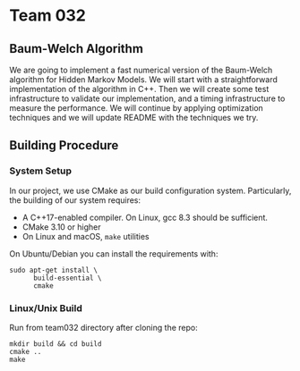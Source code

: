 # Team 032

## Baum-Welch Algorithm

We are going to implement a fast numerical version of the Baum-Welch algorithm for Hidden Markov Models.
We will start with a straightforward implementation of the algorithm in C++.
Then we will create some test infrastructure to validate our implementation, and a timing infrastructure to measure the performance.
We will continue by applying optimization techniques and we will update README with the techniques we try.


## Building Procedure
### System Setup
In our project, we use CMake as our build configuration system. Particularly, the building of our
system requires:

* A C++17-enabled compiler. On Linux, gcc 8.3 should be sufficient.
* CMake 3.10 or higher
* On Linux and macOS, `make` utilities

On Ubuntu/Debian you can install the requirements with:

```
sudo apt-get install \
	  build-essential \
	  cmake
```

### Linux/Unix Build
Run from team032 directory after cloning the repo:
```
mkdir build && cd build
cmake ..
make
```
